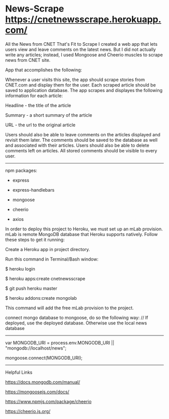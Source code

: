 # News-Scrape https://cnetnewsscrape.herokuapp.com/
All the News from CNET That's Fit to Scrape
I created a web app that lets users view and leave comments on the latest news. But I did not actually write any articles; instead, I used Mongoose and Cheerio muscles to scrape news from CNET site.

App that accomplishes the following:

Whenever a user visits this site, the app should scrape stories from CNET.com and display them for the user. Each scraped article should be saved to application database. The app scrapes and displayes the following information for each article:

Headline - the title of the article

Summary - a short summary of the article

URL - the url to the original article

Users should also be able to leave comments on the articles displayed and revisit them later. The comments should be saved to the database as well and associated with their articles. Users should also be able to delete comments left on articles. All stored comments should be visible to every user.

________________
npm packages:

* express

* express-handlebars

* mongoose

* cheerio

* axios

In order to deploy this project to Heroku, we must set up an mLab provision. mLab is remote MongoDB database that Heroku supports natively. 
Follow these steps to get it running:

Create a Heroku app in project directory.

Run this command in Terminal/Bash window:

$ heroku login

$ heroku apps:create cnetnewsscrape

$ git push heroku master

$ heroku addons:create mongolab

This command will add the free mLab provision to the project.

connect mongo database to mongoose, do so the following way:
// If deployed, use the deployed database. Otherwise use the local news database
***
var MONGODB_URI = process.env.MONGODB_URI || "mongodb://localhost/news";

mongoose.connect(MONGODB_URI);
***

Helpful Links

https://docs.mongodb.com/manual/

https://mongoosejs.com/docs/

https://www.npmjs.com/package/cheerio

https://cheerio.js.org/

